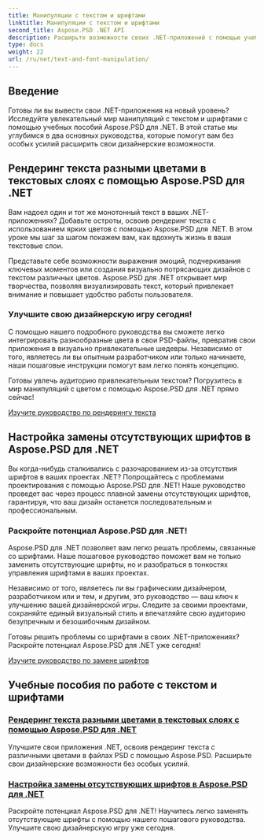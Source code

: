 ```yaml
---
title: Манипуляции с текстом и шрифтами
linktitle: Манипуляции с текстом и шрифтами
second_title: Aspose.PSD .NET API
description: Расширьте возможности своих .NET-приложений с помощью учебных пособий Aspose.PSD для .NET! Научитесь отображать текст в ярких цветах и легко заменять отсутствующие шрифты.
type: docs
weight: 22
url: /ru/net/text-and-font-manipulation/
---
```


## Введение

Готовы ли вы вывести свои .NET-приложения на новый уровень? Исследуйте увлекательный мир манипуляций с текстом и шрифтами с помощью учебных пособий Aspose.PSD для .NET. В этой статье мы углубимся в два основных руководства, которые помогут вам без особых усилий расширить свои дизайнерские возможности.

## Рендеринг текста разными цветами в текстовых слоях с помощью Aspose.PSD для .NET

Вам надоел один и тот же монотонный текст в ваших .NET-приложениях? Добавьте остроты, освоив рендеринг текста с использованием ярких цветов с помощью Aspose.PSD для .NET. В этом уроке мы шаг за шагом покажем вам, как вдохнуть жизнь в ваши текстовые слои.

Представьте себе возможности выражения эмоций, подчеркивания ключевых моментов или создания визуально потрясающих дизайнов с текстом различных цветов. Aspose.PSD для .NET открывает мир творчества, позволяя визуализировать текст, который привлекает внимание и повышает удобство работы пользователя.

### Улучшите свою дизайнерскую игру сегодня!

С помощью нашего подробного руководства вы сможете легко интегрировать разнообразные цвета в свои PSD-файлы, превратив свои приложения в визуально привлекательные шедевры. Независимо от того, являетесь ли вы опытным разработчиком или только начинаете, наши пошаговые инструкции помогут вам легко понять концепцию.

Готовы увлечь аудиторию привлекательным текстом? Погрузитесь в мир манипуляций с цветом с помощью Aspose.PSD для .NET прямо сейчас!

[Изучите руководство по рендерингу текста](./render-text-different-colors/)

## Настройка замены отсутствующих шрифтов в Aspose.PSD для .NET

Вы когда-нибудь сталкивались с разочарованием из-за отсутствия шрифтов в ваших проектах .NET? Попрощайтесь с проблемами проектирования с помощью Aspose.PSD для .NET! Наше руководство проведет вас через процесс плавной замены отсутствующих шрифтов, гарантируя, что ваш дизайн останется последовательным и профессиональным.

### Раскройте потенциал Aspose.PSD для .NET!

Aspose.PSD для .NET позволяет вам легко решать проблемы, связанные со шрифтами. Наше пошаговое руководство поможет вам не только заменить отсутствующие шрифты, но и разобраться в тонкостях управления шрифтами в ваших проектах.

Независимо от того, являетесь ли вы графическим дизайнером, разработчиком или и тем, и другим, это руководство — ваш ключ к улучшению вашей дизайнерской игры. Следите за своими проектами, сохраняйте единый визуальный стиль и впечатляйте свою аудиторию безупречным и безошибочным дизайном.

Готовы решить проблемы со шрифтами в своих .NET-приложениях? Раскройте потенциал Aspose.PSD для .NET уже сегодня!

[Изучите руководство по замене шрифтов](./replace-missing-fonts/)

## Учебные пособия по работе с текстом и шрифтами
### [Рендеринг текста разными цветами в текстовых слоях с помощью Aspose.PSD для .NET](./render-text-different-colors/)
Улучшите свои приложения .NET, освоив рендеринг текста с различными цветами в файлах PSD с помощью Aspose.PSD. Расширьте свои дизайнерские возможности без особых усилий.
### [Настройка замены отсутствующих шрифтов в Aspose.PSD для .NET](./replace-missing-fonts/)
Раскройте потенциал Aspose.PSD для .NET! Научитесь легко заменять отсутствующие шрифты с помощью нашего пошагового руководства. Улучшите свою дизайнерскую игру уже сегодня.